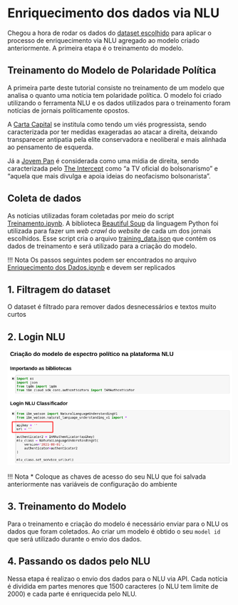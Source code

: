 # Enriquecimento dos dados via NLU
Chegou a hora de rodar os dados do [dataset escolhido](https://www.kaggle.com/marlesson/news-of-the-site-folhauol) para aplicar o processo de enriquecimento via NLU agregado ao modelo criado anteriormente. A primeira etapa é o treinamento do modelo.

## Treinamento do Modelo de Polaridade Política

A primeira parte deste tutorial consiste no treinamento de um modelo que analisa o quanto uma notícia tem polaridade política. 
O modelo foi criado utilizando o ferramenta NLU e os dados utilizados para o treinamento foram notícias de jornais políticamente opostos.  

A [Carta Capital](https://cartacapital.com.br) se institula como tendo um viés progressista, sendo caracterizada por ter medidas exageradas ao atacar a direita, deixando transparecer antipatia pela elite conservadora e neoliberal e mais alinhada ao pensamento de esquerda.   

Já a [Jovem Pan](https://jovempan.com.br) é considerada como uma mídia de direita, sendo caracterizada pelo [The Intercept](https://theintercept.com/2021/11/13/jovem-pan-puxadinho-demitidos-cnn/) como “a TV oficial do bolsonarismo” e “aquela que mais divulga e apoia ideias do neofacismo bolsonarista”. 


## Coleta de dados
As notícias utilizadas foram coletadas por meio do script [Treinamento.ipynb](https://github.com/Insper/pfe_ibm_2021_2/blob/main/scripts/Treinamento.ipynb). A biblioteca [Beautiful Soup](https://www.crummy.com/software/BeautifulSoup/bs4/doc/) da linguagem Python foi utilizada para fazer um *web crawl* do *website* de cada um dos jornais escolhidos.
Esse script cria o arquivo [training_data.json](https://github.com/Insper/pfe_ibm_2021_2/blob/main/scripts/training_data.json) que contém os dados de treinamento e será utilizado para a criação do modelo.

!!! Nota
    Os passos seguintes podem ser encontrados no arquivo [Enriquecimento dos Dados.ipynb](https://github.com/Insper/pfe_ibm_2021_2/blob/main/scripts/Enriquecimento%20dos%20Dados.ipynb) e devem ser replicados

## 1. Filtragem do dataset
O dataset é filtrado para remover dados desnecessários e textos muito curtos

## 2. Login NLU

![](imagens/modelo-01.png)

!!! Nota
    * Coloque as chaves de acesso do seu NLU que foi salvada anteriormente nas variáveis de configuração do ambiente 

## 3. Treinamento do Modelo
Para o treinamento e criação do modelo é necessário enviar para o NLU os dados que foram coletados. Ao criar um modelo é obtido o seu `model id` que será utilizado durante o envio dos dados.

## 4. Passando os dados pelo NLU
Nessa etapa é realizao o envio dos dados para o NLU via API. Cada notícia é dividida em partes menores que 1500 caracteres (o NLU tem limite de 2000) e cada parte é enriquecida pelo NLU. 





